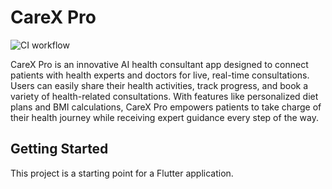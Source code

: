 # CareX Pro

![CI workflow](https://github.com/golamrabbiazad/carex_pro/actions/workflows/CI.yml/badge.svg)

CareX Pro is an innovative AI health consultant app designed to connect patients with health experts and doctors for live, real-time consultations. Users can easily share their health activities, track progress, and book a variety of health-related consultations. With features like personalized diet plans and BMI calculations, CareX Pro empowers patients to take charge of their health journey while receiving expert guidance every step of the way.

## Getting Started

This project is a starting point for a Flutter application.
